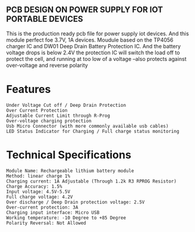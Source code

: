 ## PCB DESIGN ON POWER SUPPLY FOR IOT PORTABLE DEVICES

  This is the production ready pcb file for power supply iot devices. And this module perfect foe 3.7V, 1A devices.
Moudule based on the TP4056 charger IC and DW01 Deep Drain Battery Protection IC. And the battery voltage drops is below 2.4V the protection IC will switch the load off to protect the cell, and running at too low of a voltage –also protects against over-voltage and reverse polarity 

# Features
    Under Voltage Cut off / Deep Drain Protection
    Over Current Protection
    Adjustable Current Limit through R-Prog
    Over-voltage charging protection
    Usb Micro Connector (with more commonly available usb cables)
    LED Status Indicator for Charging / Full charge status monitoring
  
# Technical Specifications
    Module Name: Rechargeable lithium battery module
    Method: linear charge 1%
    Charging current: 1A Adjustable (Through 1.2k R3 RPROG Resistor)
    Charge Accuracy: 1.5%
    Input voltage: 4.5V-5.5V
    Full charge voltage: 4.2V
    Over discharge / Deep Drain protection voltage: 2.5V
    Over-current protection: 3A
    Charging input interface: Micro USB
    Working temperature: -10 Degree to +85 Degree
    Polarity Reversal: Not Allowed


